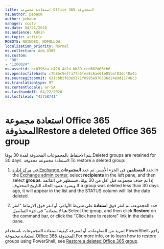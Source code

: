 ```yaml
---
title: استعادة مجموعة Office 365 المحذوفة
ms.author: pebaum
author: pebaum
manager: scotv
ms.date: 04/21/2020
ms.audience: Admin
ms.topic: article
ROBOTS: NOINDEX, NOFOLLOW
localization_priority: Normal
ms.collection: Adm_O365
ms.custom:
- "98"
- "1200024"
ms.assetid: bc0396ea-c426-4d1d-bb89-ced602d06fb6
ms.openlocfilehash: c7b8bc9effa77a5fee8c6ae61e85baf03dc48a4b
ms.sourcegitcommit: 631cbb5f03e5371f0995e976536d24e9d13746c3
ms.translationtype: MT
ms.contentlocale: ar-SA
ms.lasthandoff: 04/22/2020
ms.locfileid: "43758741"
---
```

# <a name="restore-a-deleted-office-365-group"></a><span data-ttu-id="9d5d1-102">استعادة مجموعة Office 365 المحذوفة</span><span class="sxs-lookup"><span data-stu-id="9d5d1-102">Restore a deleted Office 365 group</span></span>

<span data-ttu-id="9d5d1-103">يتم الاحتفاظ بالمجموعات المحذوفة لمدة 30 يومًا.</span><span class="sxs-lookup"><span data-stu-id="9d5d1-103">Deleted groups are retained for 30 days.</span></span> <span data-ttu-id="9d5d1-104">لاستعادة مجموعة محذوفة:</span><span class="sxs-lookup"><span data-stu-id="9d5d1-104">To restore a deleted group:</span></span>
  
1. <span data-ttu-id="9d5d1-105">في [مركز إدارة Exchange،](https://outlook.office365.com/ecp/)حدد **المستلمين** في الجزء الأيسر، ثم حدد **المجموعات**.</span><span class="sxs-lookup"><span data-stu-id="9d5d1-105">In the [Exchange admin center](https://outlook.office365.com/ecp/), select **recipients** in the left pane, and then select **groups**.</span></span> <span data-ttu-id="9d5d1-106">إذا تم حذف مجموعة قبل أقل من 30 يومًا، فستظهر في القائمة ويسرد عمود الحالة التاريخ المحذوف.</span><span class="sxs-lookup"><span data-stu-id="9d5d1-106">If a group was deleted less than 30 days ago, it will appear in the list and the STATUS column will list the date deleted.</span></span>

2. <span data-ttu-id="9d5d1-107">حدد المجموعة، ثم انقر فوق **استعادة** على شريط الأوامر، أو انقر فوق الارتباط "انقر هنا لاستعادة" في جزء التفاصيل.</span><span class="sxs-lookup"><span data-stu-id="9d5d1-107">Select the group, and then click **Restore** on the command bar, or click the "Click here to restore" link in the details pane.</span></span>

<span data-ttu-id="9d5d1-108">لمزيد من المعلومات، أو لمعرفة كيفية استعادة المجموعات باستخدام PowerShell، راجع [استعادة مجموعة Office 365 المحذوفة](https://go.microsoft.com/fwlink/?linkid=867802).</span><span class="sxs-lookup"><span data-stu-id="9d5d1-108">For more info, or to learn how to restore groups using PowerShell, see [Restore a deleted Office 365 group](https://go.microsoft.com/fwlink/?linkid=867802).</span></span>
  